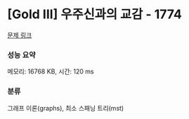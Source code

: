 # [Gold III] 우주신과의 교감 - 1774 

[문제 링크](https://www.acmicpc.net/problem/1774) 

### 성능 요약

메모리: 16768 KB, 시간: 120 ms

### 분류

그래프 이론(graphs), 최소 스패닝 트리(mst)

